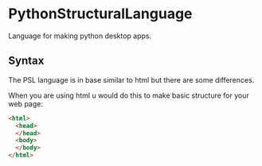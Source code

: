 # PythonStructuralLanguage
Language for making python desktop apps.

## Syntax

The PSL language is in base similar to html but there are some differences.

When you are using html u would do this to make basic structure for your web page:
```html
<html>
  <head>
  </head>
  <body>
  </body>
</html>
```
